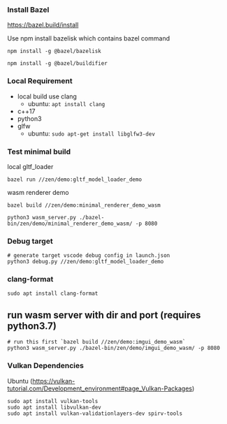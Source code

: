 
### Install Bazel
https://bazel.build/install

Use npm install bazelisk which contains bazel command

```
npm install -g @bazel/bazelisk

npm install -g @bazel/buildifier
```


### Local Requirement
* local build use clang
  * ubuntu: `apt install clang`
* c++17
* python3
* glfw
  * ubuntu: `sudo apt-get install libglfw3-dev`


### Test minimal build
local gltf_loader
```
bazel run //zen/demo:gltf_model_loader_demo
```

wasm renderer demo
```
bazel build //zen/demo:minimal_renderer_demo_wasm

python3 wasm_server.py ./bazel-bin/zen/demo/minimal_renderer_demo_wasm/ -p 8080
```

### Debug target

```
# generate target vscode debug config in launch.json
python3 debug.py //zen/demo:gltf_model_loader_demo
```


### clang-format
```
sudo apt install clang-format
```


## run wasm server with dir and port (requires python3.7)
```
# run this first `bazel build //zen/demo:imgui_demo_wasm`
python3 wasm_server.py ./bazel-bin/zen/demo/imgui_demo_wasm/ -p 8080
```


### Vulkan Dependencies

Ubuntu (https://vulkan-tutorial.com/Development_environment#page_Vulkan-Packages)
```
sudo apt install vulkan-tools
sudo apt install libvulkan-dev
sudo apt install vulkan-validationlayers-dev spirv-tools

```
